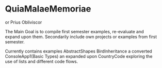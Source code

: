 # QuiaMalaeMemoriae
or Prius Obliviscor

The Main Goal is to compile first semester examples, re-evaluate and expand upon them.
Secondarily include own projects or examples from first semester.

Currently contains 
  examples 
    AbstractShapes
    BirdInheritance
    a converted ConsoleApp1(Basic Types) 
    an expanded upon CountryCode exploring the use of lists and different code flows.
